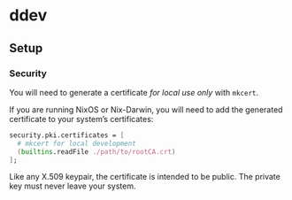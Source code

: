 # ddev

## Setup

### Security

You will need to generate a certificate _for local use only_ with
`mkcert`.

If you are running NixOS or Nix-Darwin, you will need to add the
generated certificate to your system’s certificates:

```nix
security.pki.certificates = [
  # mkcert for local development
  (builtins.readFile ./path/to/rootCA.crt)
];
```

Like any X.509 keypair, the certificate is intended to be public. The
private key must never leave your system.
